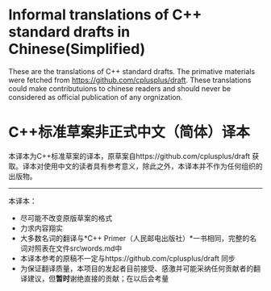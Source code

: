 # Informal translations of C++ standard drafts in Chinese(Simplified)

These are the translations of C++ standard drafts. The primative materials were fetched from https://github.com/cplusplus/draft. These translations could make contributuions to chinese readers and should never be considered as official publication of any orgnization.


# C++标准草案非正式中文（简体）译本

本译本为C++标准草案的译本，原草案自https://github.com/cplusplus/draft 获取。译本对使用中文的读者具有参考意义，除此之外，本译本并不作为任何组织的出版物。


----

本译本：
+ 尽可能不改变原版草案的格式
+ 力求内容翔实
+ 大多数名词的翻译与*C++ Primer（人民邮电出版社）*一书相同，完整的名词对照表在文件src\words.md中
+ 本译本参考的原稿不一定与https://github.com/cplusplus/draft 同步
+ 为保证翻译质量，本项目的发起者目前接受、感激并可能采纳任何贡献者的翻译建议，但**暂时**谢绝直接的贡献；在以后会考量
